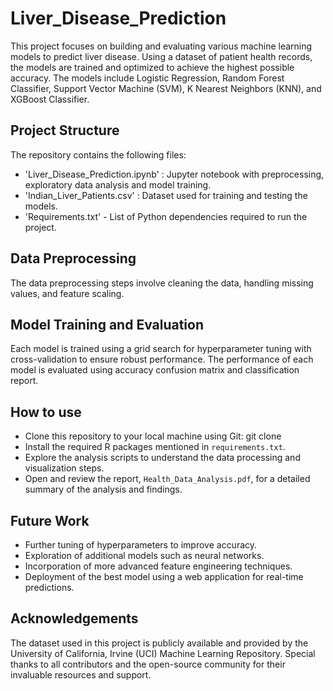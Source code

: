 # Liver_Disease_Prediction

This project focuses on building and evaluating various machine learning models to predict liver disease. Using a dataset of patient health records, the models are trained and optimized to achieve the highest possible accuracy. The models include Logistic Regression, Random Forest Classifier, Support Vector Machine (SVM), K Nearest Neighbors (KNN), and XGBoost Classifier.

## Project Structure

The repository contains the following files:
- 'Liver_Disease_Prediction.ipynb' : Jupyter notebook with preprocessing, exploratory data analysis and model training.
- 'Indian_Liver_Patients.csv' : Dataset used for training and testing the models.
- 'Requirements.txt' - List of Python dependencies required to run the project.

## Data Preprocessing
The data preprocessing steps involve cleaning the data, handling missing values, and feature scaling.

## Model Training and Evaluation
Each model is trained using a grid search for hyperparameter tuning with cross-validation to ensure robust performance. The performance of each model is evaluated using accuracy confusion matrix and classification report.

## How to use
- Clone this repository to your local machine using Git:
git clone 
- Install the required R packages mentioned in `requirements.txt`.
- Explore the analysis scripts to understand the data processing and visualization steps.
- Open and review the report, `Health_Data_Analysis.pdf`, for a detailed summary of the analysis and findings.

## Future Work
- Further tuning of hyperparameters to improve accuracy.
- Exploration of additional models such as neural networks.
- Incorporation of more advanced feature engineering techniques.
- Deployment of the best model using a web application for real-time predictions.

## Acknowledgements
The dataset used in this project is publicly available and provided by the University of California, Irvine (UCI) Machine Learning Repository.
Special thanks to all contributors and the open-source community for their invaluable resources and support.
